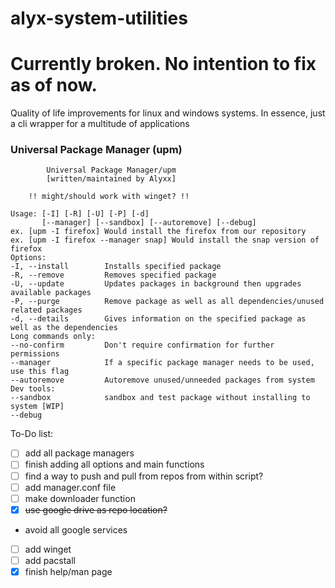 # alyx-system-utilities
# **Currently broken. No intention to fix as of now.**
Quality of life improvements for linux and windows systems. In essence, just a cli wrapper for a multitude of applications

### Universal Package Manager (upm)
```
        Universal Package Manager/upm     
        [written/maintained by Alyxx]
        
    !! might/should work with winget? !!

Usage: [-I] [-R] [-U] [-P] [-d]
       [--manager] [--sandbox] [--autoremove] [--debug]
ex. [upm -I firefox] Would install the firefox from our repository
ex. [upm -I firefox --manager snap] Would install the snap version of firefox
Options:
-I, --install        Installs specified package
-R, --remove         Removes specified package
-U, --update         Updates packages in background then upgrades available packages
-P, --purge          Remove package as well as all dependencies/unused related packages
-d, --details        Gives information on the specified package as well as the dependencies
Long commands only:
--no-confirm         Don't require confirmation for further permissions
--manager            If a specific package manager needs to be used, use this flag
--autoremove         Autoremove unused/unneeded packages from system
Dev tools:
--sandbox            sandbox and test package without installing to system [WIP]
--debug
```

To-Do list:
- [ ] add all package managers
- [ ] finish adding all options and main functions
- [ ] find a way to push and pull from repos from within script?
- [ ] add manager.conf file
- [ ] make downloader function
- [x] ~~use google drive as repo location?~~
 - avoid all google services
- [ ] add winget
- [ ] add pacstall
- [x] finish help/man page

